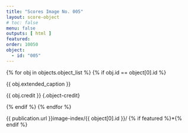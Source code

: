 ```yaml
---
title: "Scores Image No. 005"
layout: score-object
# toc: false
menu: false
outputs: [ html ]
featured: 
order: 10050
object:
  - id: "005"
---
```


{% for obj in objects.object_list %}
{% if obj.id == object[0].id %}

{{ obj.extended_caption }}

{{ obj.credit }} {.object-credit}

{% endif %}
{% endfor %}

<div class="object-credit object-url is-print-only">

{{ publication.url }}image-index/{{ object[0].id }}/ {% if featured %}*{% endif %}

</div>
